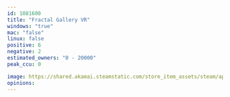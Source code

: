 ```yaml
---
id: 1081600
title: "Fractal Gallery VR"
windows: "true"
mac: "false"
linux: false
positive: 6
negative: 2
estimated_owners: "0 - 20000"
peak_ccu: 0

image: https://shared.akamai.steamstatic.com/store_item_assets/steam/apps/1081600/header.jpg?t=1697790005
opinions:
---
```

